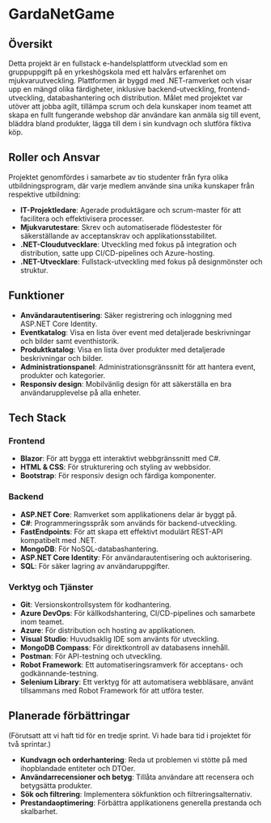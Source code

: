 # GardaNetGame

## Översikt

Detta projekt är en fullstack e-handelsplattform utvecklad som en gruppuppgift på en yrkeshögskola med ett halvårs erfarenhet om mjukvaruutveckling. Plattformen är byggd med .NET-ramverket och visar upp en mängd olika färdigheter, inklusive backend-utveckling, frontend-utveckling, databashantering och distribution. Målet med projektet var utöver att jobba agilt, tillämpa scrum och dela kunskaper inom teamet att skapa en fullt fungerande webshop där användare kan anmäla sig till event, bläddra bland produkter, lägga till dem i sin kundvagn och slutföra fiktiva köp.

## Roller och Ansvar

Projektet genomfördes i samarbete av tio studenter från fyra olika utbildningsprogram, där varje medlem använde sina unika kunskaper från respektive utbildning:

- **IT-Projektledare**: Agerade produktägare och scrum-master för att facilitera och effektivisera processer.
- **Mjukvarutestare**: Skrev och automatiserade flödestester för säkerställande av acceptanskrav och applikationsstabilitet.
- **.NET-Cloudutvecklare**: Utveckling med fokus på integration och distribution, satte upp CI/CD-pipelines och Azure-hosting.
- **.NET-Utvecklare**: Fullstack-utveckling med fokus på designmönster och struktur.

## Funktioner

- **Användarautentisering**: Säker registrering och inloggning med ASP.NET Core Identity.
- **Eventkatalog**: Visa en lista över event med detaljerade beskrivningar och bilder samt eventhistorik.
- **Produktkatalog**: Visa en lista över produkter med detaljerade beskrivningar och bilder.
- **Administrationspanel**: Administrationsgränssnitt för att hantera event, produkter och kategorier.
- **Responsiv design**: Mobilvänlig design för att säkerställa en bra användarupplevelse på alla enheter.

## Tech Stack

### Frontend

- **Blazor**: För att bygga ett interaktivt webbgränssnitt med C#.
- **HTML & CSS**: För strukturering och styling av webbsidor.
- **Bootstrap**: För responsiv design och färdiga komponenter.

### Backend

- **ASP.NET Core**: Ramverket som applikationens delar är byggt på.
- **C#**: Programmeringsspråk som används för backend-utveckling.
- **FastEndpoints**: För att skapa ett effektivt modulärt REST-API kompatibelt med .NET.
- **MongoDB**: För NoSQL-databashantering.
- **ASP.NET Core Identity**: För användarautentisering och auktorisering.
- **SQL**: För säker lagring av användaruppgifter.

### Verktyg och Tjänster

- **Git**: Versionskontrollsystem för kodhantering.
- **Azure DevOps**: För källkodshantering, CI/CD-pipelines och samarbete inom teamet.
- **Azure**: För distribution och hosting av applikationen.
- **Visual Studio**: Huvudsaklig IDE som använts för utveckling.
- **MongoDB Compass**: För direktkontroll av databasens innehåll.
- **Postman**: För API-testning och utveckling.
- **Robot Framework**: Ett automatiseringsramverk för acceptans- och godkännande-testning.
- **Selenium Library**: Ett verktyg för att automatisera webbläsare, använt tillsammans med Robot Framework för att utföra tester.

## Planerade förbättringar

(Förutsatt att vi haft tid för en tredje sprint. Vi hade bara tid i projektet för två sprintar.)

- **Kundvagn och orderhantering**: Reda ut problemen vi stötte på med ihopblandade entiteter och DTOer.
- **Användarrecensioner och betyg**: Tillåta användare att recensera och betygsätta produkter.
- **Sök och filtrering**: Implementera sökfunktion och filtreringsalternativ.
- **Prestandaoptimering**: Förbättra applikationens generella prestanda och skalbarhet.
